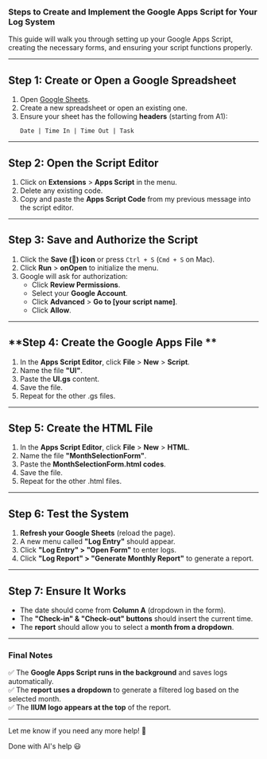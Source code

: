 ### **Steps to Create and Implement the Google Apps Script for Your Log System**  

This guide will walk you through setting up your Google Apps Script, creating the necessary forms, and ensuring your script functions properly.

---

## **Step 1: Create or Open a Google Spreadsheet**
1. Open [Google Sheets](https://docs.google.com/spreadsheets/).
2. Create a new spreadsheet or open an existing one.
3. Ensure your sheet has the following **headers** (starting from A1):
   ```
   Date | Time In | Time Out | Task
   ```

---

## **Step 2: Open the Script Editor**
1. Click on **Extensions** > **Apps Script** in the menu.
2. Delete any existing code.
3. Copy and paste the **Apps Script Code** from my previous message into the script editor.

---

## **Step 3: Save and Authorize the Script**
1. Click the **Save (💾) icon** or press `Ctrl + S` (`Cmd + S` on Mac).
2. Click **Run** > **onOpen** to initialize the menu.
3. Google will ask for authorization:
   - Click **Review Permissions**.
   - Select your **Google Account**.
   - Click **Advanced** > **Go to [your script name]**.
   - Click **Allow**.

---
## **Step 4: Create the Google Apps File **
1. In the **Apps Script Editor**, click **File** > **New** > **Script**.
2. Name the file **"UI"**.
3. Paste the **UI.gs** content.
4. Save the file.
5. Repeat for the other .gs files. 

---

## **Step 5: Create the HTML File**
1. In the **Apps Script Editor**, click **File** > **New** > **HTML**.
2. Name the file **"MonthSelectionForm"**.
3. Paste the **MonthSelectionForm.html codes**.
4. Save the file.
5. Repeat for the other .html files. 

---

## **Step 6: Test the System**
1. **Refresh your Google Sheets** (reload the page).
2. A new menu called **"Log Entry"** should appear.
3. Click **"Log Entry" > "Open Form"** to enter logs.
4. Click **"Log Report" > "Generate Monthly Report"** to generate a report.

---

## **Step 7: Ensure It Works**
- The date should come from **Column A** (dropdown in the form).
- The **"Check-in" & "Check-out" buttons** should insert the current time.
- The **report** should allow you to select a **month from a dropdown**.

---

### **Final Notes**
✅ The **Google Apps Script runs in the background** and saves logs automatically.  
✅ The **report uses a dropdown** to generate a filtered log based on the selected month.  
✅ The **IIUM logo appears at the top** of the report.

---

Let me know if you need any more help! 🚀

Done with AI's help 😃
